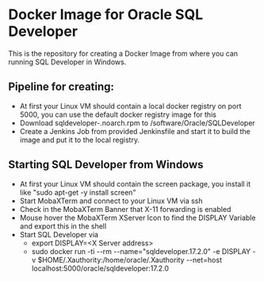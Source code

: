 # Docker Image for Oracle SQL Developer

This is the repository for creating a Docker Image from where you can running SQL Developer in Windows.

## Pipeline for creating:
* At first your Linux VM should contain a local docker registry on port 5000, you can use the default docker registry image for this
* Download sqldeveloper-<Version>.noarch.rpm to /software/Oracle/SQLDeveloper
* Create a Jenkins Job from provided Jenkinsfile and start it to build the image and put it to the local registry.

## Starting SQL Developer from Windows
* At first your Linux VM should contain the screen package, you install it like "sudo apt-get -y install screen"
* Start MobaXTerm and connect to your Linux VM via ssh
* Check in the MobaXTerm Banner that X-11 forwarding is enabled
* Mouse hover the MobaXTerm XServer Icon to find the DISPLAY Variable and export this in the shell
* Start SQL Developer via
    * export DISPLAY=&lt;X Server address>
    * sudo docker run -ti --rm --name="sqldeveloper.17.2.0" -e DISPLAY -v $HOME/.Xauthority:/home/oracle/.Xauthority --net=host localhost:5000/oracle/sqldeveloper:17.2.0
